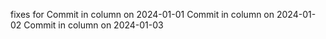 fixes for 
Commit in column on 2024-01-01
Commit in column on 2024-01-02
Commit in column on 2024-01-03
